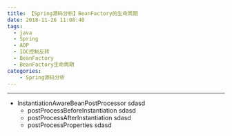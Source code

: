 ```yaml
---
title: 【Spring源码分析】BeanFactory的生命周期
date: 2018-11-26 11:08:40
tags:
  - java　
  - Spring
  - AOP
  - IOC控制反转
  - BeanFactory
  - BeanFactory生命周期
categories:
    - Spring源码分析
---
```


---

- InstantiationAwareBeanPostProcessor
sdasd
  - postProcessBeforeInstantiation
  sdasd
  - postProcessAfterInstantiation
  sdasd
  - postProcessProperties
  sdasd
